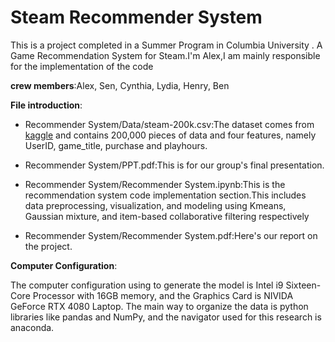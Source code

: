 # Steam Recommender System
This is a project completed in a Summer Program in Columbia University . A Game Recommendation System for Steam.I'm Alex,I am mainly responsible for the implementation of the code

**crew members**:Alex, Sen, Cynthia, Lydia, Henry, Ben

**File introduction**:
* Recommender System/Data/steam-200k.csv:The dataset comes from [kaggle](https://www.kaggle.com/datasets/tamber/steam-video-games) and contains 200,000 pieces of data and four features, namely UserID, game_title, purchase and playhours.

* Recommender System/PPT.pdf:This is for our group's final presentation.

* Recommender System/Recommender System.ipynb:This is the recommendation system code implementation section.This includes data preprocessing, visualization, and modeling using Kmeans, Gaussian mixture, and item-based collaborative filtering respectively

* Recommender System/Recommender System.pdf:Here's our report on the project.

**Computer Configuration**:

The computer configuration using to generate the model is Intel i9 Sixteen-Core Processor with 16GB memory, and the Graphics Card is NIVIDA GeForce RTX 4080 Laptop. The main way to organize the data is python libraries like pandas and NumPy, and the navigator used for this research is anaconda.
